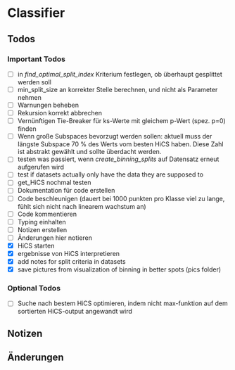 # Classifier

## Todos

### Important Todos
* [ ] in _find_optimal_split_index_ Kriterium festlegen, ob überhaupt gesplittet werden soll
* [ ] min_split_size an korrekter Stelle berechnen, und nicht als Parameter nehmen
* [ ] Warnungen beheben
* [ ] Rekursion korrekt abbrechen
* [ ] Vernünftigen Tie-Breaker für ks-Werte mit gleichem p-Wert (spez. p=0) finden
* [ ] Wenn große Subspaces bevorzugt werden sollen: aktuell muss der längste Subspace 70 % des
Werts vom besten HiCS haben. Diese Zahl ist abstrakt gewählt und sollte überdacht werden.
* [ ] testen was passiert, wenn _create_binning_splits_ auf Datensatz erneut aufgerufen wird
* [ ] test if datasets actually only have the data they are supposed to
* [ ] get_HiCS nochmal testen
* [ ] Dokumentation für code erstellen
* [ ] Code beschleunigen (dauert bei 1000 punkten pro Klasse viel zu lange, fühlt sich nicht nach linearem wachstum an)
* [ ] Code kommentieren
* [ ] Typing einhalten
* [ ] Notizen erstellen
* [ ] Änderungen hier notieren
* [x] HiCS starten
* [x] ergebnisse von HiCS interpretieren
* [x] add notes for split criteria in datasets
* [x] save pictures from visualization of binning in better spots (pics folder)

### Optional Todos
* [ ] Suche nach bestem HiCS optimieren, indem nicht max-funktion auf dem sortierten HiCS-output
angewandt wird

## Notizen



## Änderungen

